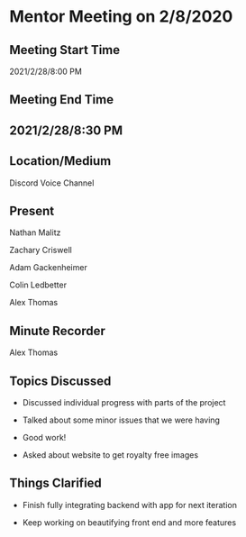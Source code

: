 ﻿
# Mentor Meeting on 2/8/2020

## Meeting Start Time

2021/2/28/8:00 PM

## Meeting End Time

## 2021/2/28/8:30 PM

## Location/Medium

 Discord Voice Channel

## Present

Nathan Malitz

Zachary Criswell

Adam Gackenheimer

Colin Ledbetter

Alex Thomas

## Minute Recorder

 Alex Thomas

## Topics Discussed

-   Discussed individual progress with parts of the project
    
-   Talked about some minor issues that we were having
    
-   Good work!
    
-   Asked about website to get royalty free images
    

## Things Clarified

-   Finish fully integrating backend with app for next iteration
    
-   Keep working on beautifying front end and more features
